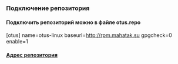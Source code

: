 ### Подключение репозитория
#### Подключить репозиторий можно в файле otus.repo
[otus]
name=otus-linux
baseurl=http://rpm.mahatak.su
gpgcheck=0
enable=1

#### [Адрес репозитория](http://rpm.mahatak.su/)
